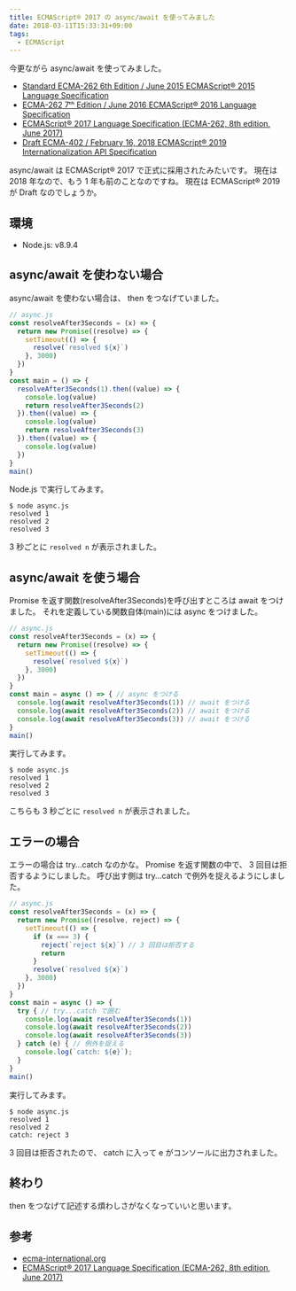 ```yaml
---
title: ECMAScript® 2017 の async/await を使ってみました
date: 2018-03-11T15:33:31+09:00
tags:
  - ECMAScript
---
```


今更ながら async/await を使ってみました。

<!--more-->

* [Standard ECMA-262 6th Edition / June 2015 ECMAScript® 2015 Language Specification](https://www.ecma-international.org/ecma-262/6.0/index.html)
* [ECMA-262 7ᵗʰ Edition / June 2016 ECMAScript® 2016 Language Specification](https://www.ecma-international.org/ecma-262/7.0/index.html)
* [ECMAScript® 2017 Language Specification (ECMA-262, 8th edition, June 2017)](https://www.ecma-international.org/ecma-262/8.0/index.html)
* [Draft ECMA-402 / February 16, 2018 ECMAScript® 2019 Internationalization API Specification](https://tc39.github.io/ecma402/)

async/await は ECMAScript® 2017 で正式に採用されたみたいです。
現在は 2018 年なので、もう 1 年も前のことなのですね。
現在は ECMAScript® 2019 が Draft なのでしょうか。

## 環境

* Node.js: v8.9.4

## async/await を使わない場合

async/await を使わない場合は、 then をつなげていました。

```javascript
// async.js
const resolveAfter3Seconds = (x) => {
  return new Promise((resolve) => {
    setTimeout(() => {
      resolve(`resolved ${x}`)
    }, 3000)
  })
}
const main = () => {
  resolveAfter3Seconds(1).then((value) => {
    console.log(value)
    return resolveAfter3Seconds(2)
  }).then((value) => {
    console.log(value)
    return resolveAfter3Seconds(3)
  }).then((value) => {
    console.log(value)
  })
}
main()
```

Node.js で実行してみます。

```
$ node async.js
resolved 1
resolved 2
resolved 3
```

3 秒ごとに `resolved n` が表示されました。

## async/await を使う場合

Promise を返す関数(resolveAfter3Seconds)を呼び出すところは await をつけました。
それを定義している関数自体(main)には async をつけました。

```javascript
// async.js
const resolveAfter3Seconds = (x) => {
  return new Promise((resolve) => {
    setTimeout(() => {
      resolve(`resolved ${x}`)
    }, 3000)
  })
}
const main = async () => { // async をつける
  console.log(await resolveAfter3Seconds(1)) // await をつける
  console.log(await resolveAfter3Seconds(2)) // await をつける
  console.log(await resolveAfter3Seconds(3)) // await をつける
}
main()
```

実行してみます。

```
$ node async.js
resolved 1
resolved 2
resolved 3
```

こちらも 3 秒ごとに `resolved n` が表示されました。

## エラーの場合

エラーの場合は try...catch なのかな。
Promise を返す関数の中で、 3 回目は拒否するようにしました。
呼び出す側は try...catch で例外を捉えるようにしました。

```javascript
// async.js
const resolveAfter3Seconds = (x) => {
  return new Promise((resolve, reject) => {
    setTimeout(() => {
      if (x === 3) {
        reject(`reject ${x}`) // 3 回目は拒否する
        return
      }
      resolve(`resolved ${x}`)
    }, 3000)
  })
}
const main = async () => {
  try { // try...catch で囲む
    console.log(await resolveAfter3Seconds(1))
    console.log(await resolveAfter3Seconds(2))
    console.log(await resolveAfter3Seconds(3))
  } catch (e) { // 例外を捉える
    console.log(`catch: ${e}`);
  }
}
main()
```

実行してみます。

```
$ node async.js
resolved 1
resolved 2
catch: reject 3
```

3 回目は拒否されたので、 catch に入って e がコンソールに出力されました。

## 終わり

then をつなげて記述する煩わしさがなくなっていいと思います。

## 参考

* [ecma-international.org](https://www.ecma-international.org/ecma-262/8.0/index.html#sec-async-function-definitions)
* [ECMAScript® 2017 Language Specification (ECMA-262, 8th edition, June 2017)](https://www.ecma-international.org/ecma-262/8.0/index.html)
